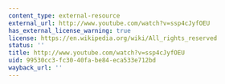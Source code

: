 ```yaml
---
content_type: external-resource
external_url: http://www.youtube.com/watch?v=ssp4cJyfOEU
has_external_license_warning: true
license: https://en.wikipedia.org/wiki/All_rights_reserved
status: ''
title: http://www.youtube.com/watch?v=ssp4cJyfOEU
uid: 99530cc3-fc30-40fa-be84-eca533e712bd
wayback_url: ''
---
```

